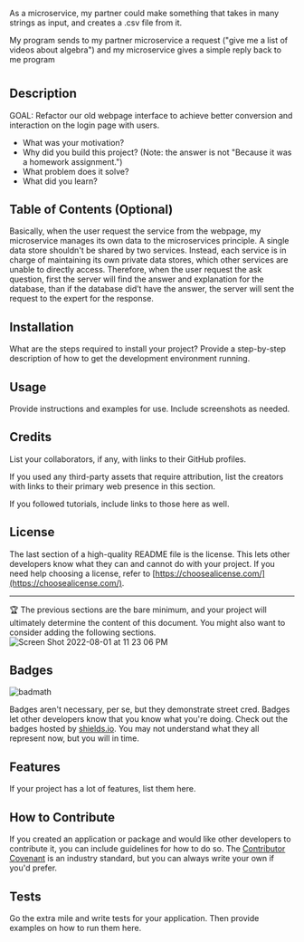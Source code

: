 As a microservice, my partner could make something that takes in many strings as input, and creates a .csv file from it.

My program sends to my partner microservice a request ("give me a list of videos about algebra") and my microservice gives a simple reply back to me program
# <Your-Project-Title>

## Description

GOAL:
Refactor our old webpage interface to achieve better conversion and interaction on the login page with users.

- What was your motivation?
- Why did you build this project? (Note: the answer is not "Because it was a homework assignment.")
- What problem does it solve?
- What did you learn?

## Table of Contents (Optional)

Basically, when the user request the service from the webpage, my microservice manages its own data to the microservices principle. A single data store shouldn't be shared by two services. Instead, each service is in charge of maintaining its own private data stores, which other services are unable to directly access. Therefore, when the user request the ask question, first the server will find the answer and explanation for the database, than if the database did’t have the answer, the server will sent the request to the expert for the response.

## Installation

What are the steps required to install your project? Provide a step-by-step description of how to get the development environment running.

## Usage

Provide instructions and examples for use. Include screenshots as needed.



## Credits

List your collaborators, if any, with links to their GitHub profiles.

If you used any third-party assets that require attribution, list the creators with links to their primary web presence in this section.

If you followed tutorials, include links to those here as well.

## License

The last section of a high-quality README file is the license. This lets other developers know what they can and cannot do with your project. If you need help choosing a license, refer to [https://choosealicense.com/](https://choosealicense.com/).

---

🏆 The previous sections are the bare minimum, and your project will ultimately determine the content of this document. You might also want to consider adding the following sections.![Screen Shot 2022-08-01 at 11 23 06 PM](https://user-images.githubusercontent.com/91305697/182305991-b08dba6f-1ac1-45c4-9178-b0ff25fc6a4c.png)


## Badges

![badmath](https://img.shields.io/github/languages/top/lernantino/badmath)

Badges aren't necessary, per se, but they demonstrate street cred. Badges let other developers know that you know what you're doing. Check out the badges hosted by [shields.io](https://shields.io/). You may not understand what they all represent now, but you will in time.

## Features

If your project has a lot of features, list them here.

## How to Contribute

If you created an application or package and would like other developers to contribute it, you can include guidelines for how to do so. The [Contributor Covenant](https://www.contributor-covenant.org/) is an industry standard, but you can always write your own if you'd prefer.

## Tests

Go the extra mile and write tests for your application. Then provide examples on how to run them here.
